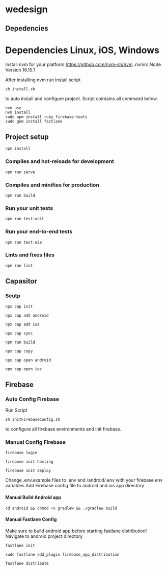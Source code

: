 # wedesign
## Depedencies

# Dependencies Linux, iOS, Windows
Install nvm for your platform https://github.com/nvm-sh/nvm
.nvmrc Node Version 16.15.1

After installing nvm run install script 
```
sh install.sh
```
to auto install and configure project. Script cointains all command below.

```
nvm use
nvm install
sudo npm install ruby firebase-tools 
sudo gem install fastlane
```
## Project setup
```
npm install
```
### Compiles and hot-reloads for development
```
npm run serve
```
### Compiles and minifies for production
```
npm run build
```
### Run your unit tests
```
npm run test:unit
```
### Run your end-to-end tests
```
npm run test:e2e
```
### Lints and fixes files
```
npm run lint
```
## Capasitor 
### Seutp

```
npx cap init
```
```
npx cap add android
```
```
npx cap add ios
```
```
npx cap sync
```
```
npm run build
```
```
npx cap copy
```
```
npx cap open android
```
```
npx cap open ios
```
## Firebase

### Auto Config Firebase
Run Script 
```
sh initFirebaseConfig.sh 
```
to configure all firebase environments and init firebase.

### Manual Config Firebase
```
firebase login
```
```
firebase init hosting
```
```
firebase init deploy
```
Change .env.example files to  .env and /android/.env with your firebase env variables
Add Firebase config file to android and ios app directory

#### Manual Build Android app

```
cd android && chmod +x gradlew && ./gradlew build
```
#### Manual Fastlane Config
Make sure to build android app before starting fastlane distribution!
Navigate to android project directory
```
fastlane init
```
```
sudo fastlane add_plugin firebase_app_distribution
```
```
fastlane distribute
```


